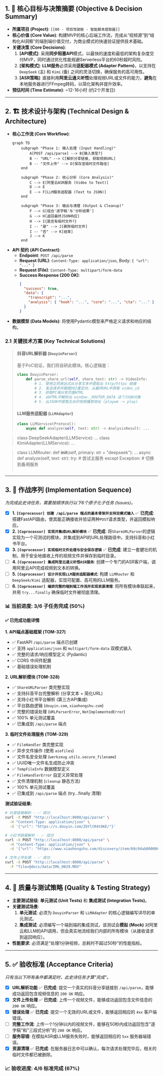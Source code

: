 
## 1\. 🎯 核心目标与决策摘要 (Objective & Decision Summary)

  - **所属项目 (Project)**: `[[00 - 项目驾驶舱 - 智能脚本提取器]]`
  - **核心价值 (Core Value)**: 构建MVP的核心后端工作流，完成从“视频源”到“结构化AI洞察”的端到端价值交付，为商业模式的快速验证提供技术基础。
  - **关键决策 (Core Decisions)**:
    1.  **[API模式]**: 采用**同步阻塞API**模式，以最快的速度和最低的架构复杂度交付MVP，同时通过优化性能规避Serverless平台的60秒超时风险。
    2.  **[架构模式]**: **LLM服务**必须采用**适配器模式 (Adapter Pattern)**，以支持在 `DeepSeek` (主) 和 `Kimi` (备) 之间的灵活切换，确保服务的高可用性。
    3.  **[ASR策略]**: 直接利用**阿里云通义听悟**处理视频URL或文件的能力，**避免**在本地服务器进行FFmpeg转码，以简化架构并提升效率。
  - **预估时间 (Time Estimate)**: \~12-16小时 (约2个开发日)

-----

## 2\. 🏗️ 技术设计与架构 (Technical Design & Architecture)

  - **核心工作流 (Core Workflow)**:
    ```mermaid
    graph TD
        subgraph "Phase 1: 输入处理 (Input Handling)"
            A[POST /api/parse] --> B{输入类型?}
            B -- "URL" --> C[解析分享链接, 获取视频URL]
            B -- "文件上传" --> D[保存至临时文件路径]
        end

        subgraph "Phase 2: 核心分析 (Core Analysis)"
            C --> E[阿里云ASR服务 (Video to Text)]
            D --> E
            E --> F[LLM服务适配器 (Text to JSON)]
        end

        subgraph "Phase 3: 输出与清理 (Output & Cleanup)"
            F --> G[组合'逐字稿'与'分析结果']
            G --> H[返回最终JSON响应]
            H --> I{是否有临时文件?}
            I -- "是" --> J[删除临时文件]
            I -- "否" --> K[结束]
            J --> K
        end
    ```
  - **API 契约 (API Contract)**:
      - **Endpoint**: `POST /api/parse`
      - **Request (URL)**: `Content-Type: application/json`, Body: `{ "url": "..." }`
      - **Request (File)**: `Content-Type: multipart/form-data`
      - **Success Response (200 OK)**:
        ```json
        {
          "success": true,
          "data": {
            "transcript": "...",
            "analysis": { "hook": "...", "core": "...", "cta": "..." }
          }
        }
        ```
  - **数据模型 (Data Models)**: 将使用Pydantic模型来严格定义请求和响应的结构。

### 2.1 关键技术方案 (Key Technical Solutions)

> #### **抖音URL解析器 (`DouyinParser`)**
>
> 基于PoC验证，我们将自研此模块。核心逻辑是：
>
> ```python
> class DouyinParser:
>     def parse_share_url(self, share_text: str) -> VideoInfo:
>         # 1. 使用正则表达式从分享文本中提取出 http/https 链接
>         # 2. 发送请求并跟随302重定向，从最终URL中获取 video_id
>         # 3. 抓取PC端分享页面HTML
>         # 4. 从HTML中解析出 window._ROUTER_DATA 这个JSON对象
>         # 5. 从JSON中提取无水印视频播放地址 (playwm -> play)
> ```
>
> #### **LLM服务适配器 (`LLMAdapter`)**
>
> ```python
> class LLMService(Protocol):
>     async def analyze(self, text: str) -> AnalysisResult: ...
> ```

> class DeepSeekAdapter(LLMService): ...
> class KimiAdapter(LLMService): ...

> class LLMRouter:
> def **init**(self, primary: str = "deepseek"): ...
> async def analyze(self, text: str):
> try:
> \# 尝试主服务
> except Exception:
> \# 切换到备用服务
>
> ```
> ```

-----

## 3\. 🚀 作战序列 (Implementation Sequence)

*为完成此史诗任务，需要按顺序执行以下6个原子化子任务 (Issues)。*

  - [x] **1. `[Coprocessor] 创建 /api/parse 端点的基本骨架并支持双模式输入`** ✅ **已完成**: 搭建FastAPI路由，使其能正确接收并验证两种`POST`请求类型，并返回模拟响应。
  - [x] **2. `[Coprocessor] 实现并集成URL解析模块`** ✅ **已完成**: 将`ShareURLParser`的逻辑实现为一个可测试的模块，并集成到API的URL处理路径中。支持抖音和小红书平台。
  - [x] **3. `[Coprocessor] 实现临时文件处理与安全保存逻辑`** ✅ **已完成**: 建立一套健壮的机制，用于安全地接收上传的视频文件并保存到临时目录。
  - [ ] **4. `[Coprocessor] 集成阿里云通义听悟ASR服务`**: 创建一个专门的ASR客户端，调用阿里云API完成视频到文本的转换。
  - [ ] **5. `[Coprocessor] 设计并实现LLM服务适配器模式`**: 构建 `LLMRouter` 和 `DeepSeek/Kimi` 适配器，实现可配置、高可用的LLM服务。
  - [ ] **6. `[Coprocessor] 编排完整的端到端工作流并实现资源清理`**: 将所有模块串联起来，并用 `try...finally` 确保临时文件被彻底清理。

### 📊 当前进度: 3/6 子任务完成 (50%)

#### ✅ 已完成功能详情

**1. API端点基础框架 (TOM-327)**
- ✅ FastAPI `/api/parse` 端点已创建
- ✅ 支持 `application/json` 和 `multipart/form-data` 双模式输入
- ✅ 完整的请求/响应模型定义 (Pydantic)
- ✅ CORS 中间件配置
- ✅ 基础错误处理机制

**2. URL解析模块 (TOM-328)**
- ✅ `ShareURLParser` 类完整实现
- ✅ 支持抖音平台完整解析 (分享文本 + 简化URL)
- ✅ 支持小红书平台解析 (第三方API集成)
- ✅ 平台路由逻辑 (`douyin.com`, `xiaohongshu.com`)
- ✅ 完整的错误处理 (`URLParserError`, `NotImplementedError`)
- ✅ 100% 单元测试覆盖
- ✅ 已集成到 `/api/parse` 端点

**3. 临时文件处理服务 (TOM-329)**
- ✅ `FileHandler` 类完整实现
- ✅ 异步文件操作 (使用 `aiofiles`)
- ✅ 文件名安全处理 (`werkzeug.utils.secure_filename`)
- ✅ UUID唯一文件名生成防止冲突
- ✅ `TempFileInfo` 数据模型定义
- ✅ `FileHandlerError` 自定义异常处理
- ✅ 文件清理机制 (`cleanup` 静态方法)
- ✅ 100% 单元测试覆盖
- ✅ 已集成到 `/api/parse` 端点 (try...finally 清理)

**测试验证结果:**
```bash
# 抖音链接解析 - ✅ 成功
curl -X POST "http://localhost:8000/api/parse" \
  -H "Content-Type: application/json" \
  -d '{"url": "https://v.douyin.com/ZbYltR4tOKE/"}'

# 小红书链接解析 - ✅ 成功  
curl -X POST "http://localhost:8000/api/parse" \
  -H "Content-Type: application/json" \
  -d '{"url": "https://www.xiaohongshu.com/discovery/item/68c94ab0000000001202ca84"}'

# 文件上传处理 - ✅ 成功
curl -X POST "http://localhost:8000/api/parse" \
  -F "file=@docs/data/IMG_0029.MOV"
```

-----

## 4\. 🧪 质量与测试策略 (Quality & Testing Strategy)

  - **主要测试层级**: **单元测试 (Unit Tests)** 和 **集成测试 (Integration Tests)**。
  - **关键测试场景**:
    1.  **单元测试**: 必须为 `DouyinParser` 和 `LLMAdapter` 的核心逻辑编写详尽的单元测试。
    2.  **集成测试**: 必须编写一个端到端的集成测试，该测试会**模拟 (Mock)** 对阿里云和LLM的API调用，但会真实地流经我们内部的所有模块（从接收请求到返回响应）。
  - **性能要求**: 必须满足“处理1分钟视频，总耗时不超过50秒”的性能指标。

-----

## 5\. ✅ 验收标准 (Acceptance Criteria)

*只有当以下所有条件都满足时，此史诗任务才算"完成"。*

  - [x] **URL解析功能** ✅ **已完成**: 提交一个真实的抖音分享链接到 `/api/parse`，能够成功返回包含视频信息的 `200 OK` 响应。
  - [x] **文件上传处理** ✅ **已完成**: 上传一个视频文件，能够成功返回包含文件信息的 `200 OK` 响应。
  - [x] **错误处理** ✅ **已完成**: 提交一个无效的URL或文件，能够返回相应的 `4xx` 客户端错误。
  - [ ] **完整工作流**: 上传一个1分钟以内的视频文件，能够在50秒内成功返回包含"逐字稿"和"三段式分析"的 `200 OK` 响应。
  - [ ] **服务容错**: 在模拟ASR或LLM服务失败时，能够返回相应的 `5xx` 服务器端错误。
  - [x] **资源清理** ✅ **已完成**: 在服务器日志中可以确认，每次请求处理完毕后，相关的临时文件都已被删除。

### 📈 验收进度: 4/6 标准完成 (67%)